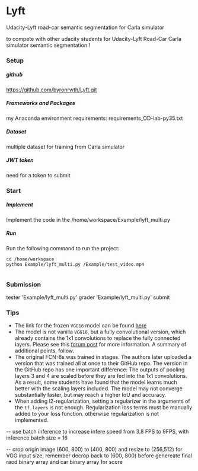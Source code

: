 # Lyft
Udacity-Lyft road-car semantic segmentation for Carla simulator

to compete with other udacity students for Udacity-Lyft Road-Car Carla simulator semantic segmentation !

### Setup
##### github
https://github.com/byronrwth/Lyft.git

##### Frameworks and Packages

my Anaconda environment requirements:
requirements_OD-lab-py35.txt
 
##### Dataset
multiple dataset for training from Carla simulator

##### JWT token
need for a token to submit

### Start

##### Implement
Implement the code in the /home/workspace/Example/lyft_multi.py

##### Run
Run the following command to run the project:
```
cd /home/workspace
python Example/lyft_multi.py /Example/test_video.mp4


```


### Submission
tester 'Example/lyft_multi.py'
grader 'Example/lyft_multi.py'
submit
 
 ### Tips
- The link for the frozen `VGG16` model can be found [here](https://s3-us-west-1.amazonaws.com/udacity-selfdrivingcar/vgg.zip)
- The model is not vanilla `VGG16`, but a fully convolutional version, which already contains the 1x1 convolutions to replace the fully connected layers. Please see this [forum post](https://discussions.udacity.com/t/here-is-some-advice-and-clarifications-about-the-semantic-segmentation-project/403100/8?u=subodh.malgonde) for more information.  A summary of additional points, follow. 
- The original FCN-8s was trained in stages. The authors later uploaded a version that was trained all at once to their GitHub repo.  The version in the GitHub repo has one important difference: The outputs of pooling layers 3 and 4 are scaled before they are fed into the 1x1 convolutions.  As a result, some students have found that the model learns much better with the scaling layers included. The model may not converge substantially faster, but may reach a higher IoU and accuracy. 
- When adding l2-regularization, setting a regularizer in the arguments of the `tf.layers` is not enough. Regularization loss terms must be manually added to your loss function. otherwise regularization is not implemented.
 
-- use batch inference to increase infere speed from 3.8 FPS to 9FPS, with inference batch size = 16

-- crop origin image (600, 800) to (400, 800) and resize to (256,512) for VGG input size, remember decrop back to (600, 800) before genereate final raod binary array and car binary array for score
